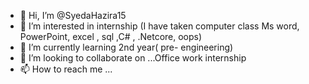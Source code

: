 - 👋 Hi, I’m @SyedaHazira15
- 👀 I’m interested in internship (I have taken computer class Ms word, PowerPoint, excel , sql ,C# , .Netcore, oops) 
- 🌱 I’m currently learning 2nd year( pre- engineering)
- 💞️ I’m looking to collaborate on ...Office work internship
- 📫 How to reach me ...

<!---
SyedaHazira15/SyedaHazira15 is a ✨ special ✨ repository because its `README.md` (this file) appears on your GitHub profile.
You can click the Preview link to take a look at your changes.
--->
